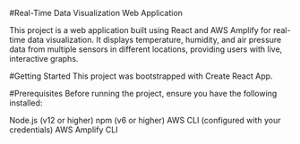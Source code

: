 #Real-Time Data Visualization Web Application

This project is a web application built using React and AWS Amplify for real-time data visualization. It displays temperature, humidity, and air pressure data from multiple sensors in different locations, providing users with live, interactive graphs.

#Getting Started
This project was bootstrapped with Create React App.

#Prerequisites
Before running the project, ensure you have the following installed:

Node.js (v12 or higher)
npm (v6 or higher)
AWS CLI (configured with your credentials)
AWS Amplify CLI
